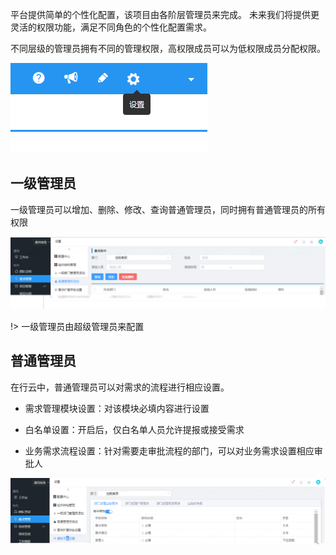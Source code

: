 平台提供简单的个性化配置，该项目由各阶层管理员来完成。 未来我们将提供更灵活的权限功能，满足不同角色的个性化配置需求。

不同层级的管理员拥有不同的管理权限，高权限成员可以为低权限成员分配权限。

![admin](../../All-Image/admin.assets/set1.png)


## 一级管理员

一级管理员可以增加、删除、修改、查询普通管理员，同时拥有普通管理员的所有权限

![admin](../../All-Image/admin.assets/set2.png)

!> 一级管理员由超级管理员来配置

## 普通管理员

在行云中，普通管理员可以对需求的流程进行相应设置。

- 需求管理模块设置：对该模块必填内容进行设置

- 白名单设置：开启后，仅白名单人员允许提报或接受需求

- 业务需求流程设置：针对需要走审批流程的部门，可以对业务需求设置相应审批人

![admin](../../All-Image/admin.assets/set3.png)

